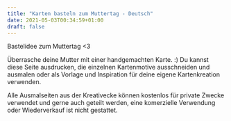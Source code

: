 ```yaml
---
title: "Karten basteln zum Muttertag - Deutsch"
date: 2021-05-03T00:34:59+01:00
draft: false
---
```


Bastelidee zum Muttertag <3

Überrasche deine Mutter mit einer handgemachten Karte. :) Du kannst diese Seite ausdrucken, die einzelnen Kartenmotive ausschneiden und ausmalen oder als Vorlage und Inspiration für deine eigene Kartenkreation verwenden. 

Alle Ausmalseiten aus der Kreativecke können kostenlos für private Zwecke verwendet und gerne auch geteilt werden, eine komerzielle Verwendung oder Wiederverkauf ist nicht gestattet. 